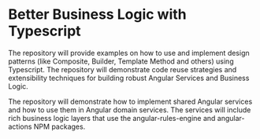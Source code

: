 # Better Business Logic with Typescript
The repository will provide examples on how to use and implement design patterns (like Composite, Builder, Template Method and others) using Typescript. The repository will demonstrate code reuse strategies and extensibility techniques for building robust Angular Services and Business Logic.

The repository will demonstrate how to implement shared Angular services and how to use them in Angular domain services. The services will include rich business logic layers that use the angular-rules-engine and angular-actions NPM packages.

